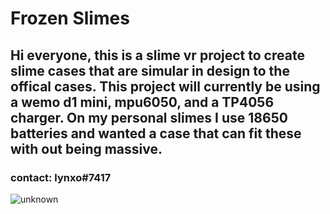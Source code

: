 # Frozen Slimes 

## Hi everyone, this is a slime vr project to create slime cases that are simular in design to the offical cases. This project will currently be using a wemo d1 mini, mpu6050, and a TP4056 charger. On my personal slimes I use 18650 batteries and wanted a case that can fit these with out being massive. 

### contact: lynxo#7417


![unknown](https://user-images.githubusercontent.com/98719680/151724886-2c5099e3-fb9f-46b9-8021-25dd6d12512c.png)
